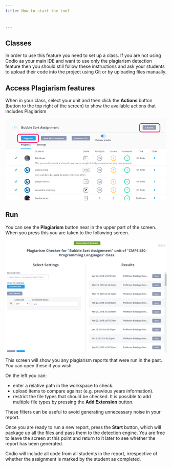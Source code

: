 ```yaml
---
title: How to start the tool


---
```


## Classes
In order to use this feature you need to set up a class. If you are not using Codio as your main IDE and want to use only the plagiarism detection feature then you should still follow these instructions and ask your students to upload their code into the project using Git or by uploading files manually.

## Access Plagiarism features

When in your class, select your unit and then click the **Actions** button (button to the top right of the screen) to show the available actions that includes Plagiarism

![authtoken](/img/guides/plag-button.png)

## Run
You can see the **Plagiarism** button near in the upper part of the screen. When you press this you are taken to the following screen.

![authtoken](/img/guides/plag-summary.png)

This screen will show you any plagiarism reports that were run in the past. You can open these if you wish.

On the left you can:

- enter a relative path in the workspace to check.
- upload items to compare against (e.g. previous years information).
- restrict the file types that should be checked. It is possible to add multiple file types by pressing the **Add Extension** button.


These filters can be useful to avoid generating unnecessary noise in your report.

Once you are ready to run a new report, press the **Start** button, which will package up all the files and pass them to the detection engine. You are free to leave the screen at this point and return to it later to see whether the report has been generated.

Codio will include all code from all students in the report, irrespective of whether the assignment is marked by the student as completed.